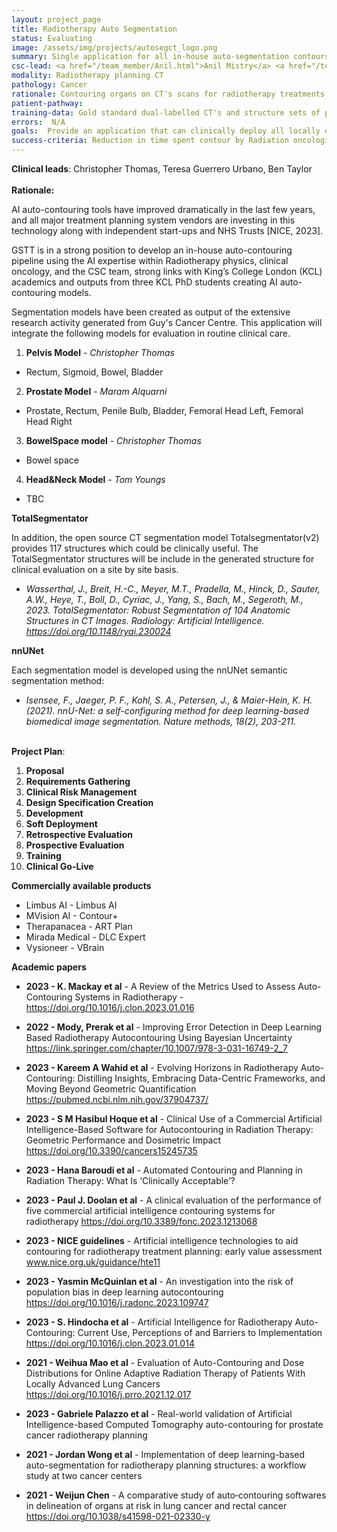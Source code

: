 ```yaml
---
layout: project_page
title: Radiotherapy Auto Segmentation
status: Evaluating
image: /assets/img/projects/autosegct_logo.png
summary: Single application for all in-house auto-segmentation contours
csc-lead: <a href="/team_member/Anil.html">Anil Mistry</a> <a href="/team_member/Tom.html">Tom Roberts</a>
modality: Radiotherapy planning CT 
pathology: Cancer
rationale: Contouring organs on CT's scans for radiotherapy treatments is vital for patient safety, however is very time consuming for Oncologists. AI models have been developed locally to automate the CT image segmentation. 
patient-pathway: 
training-data: Gold standard dual-labelled CT's and structure sets of patients treated historically at Guy's Cancer Centre. 
errors:  N/A
goals:  Provide an application that can clinically deploy all locally developed nnUNEt segmentation models successfully into the radiotherapy treatment planning pathway. 
success-criteria: Reduction in time spent contour by Radiation oncologists. Improves consistency in contouring OAR's. Increased accuracy of OAR contours.  
---
```


<b>Clinical leads</b>: Christopher Thomas, Teresa Guerrero Urbano, Ben Taylor
<br>
<br> **Rationale:**

AI auto-contouring tools have improved dramatically in the last few years, and all major treatment planning system vendors are investing in this technology along with independent start-ups and NHS Trusts [NICE, 2023].

GSTT is in a strong position to develop an in-house auto-contouring pipeline using the AI expertise within Radiotherapy physics, clinical oncology, and the CSC team, strong links with King’s College London (KCL) academics and outputs from three KCL PhD students creating AI auto-contouring models.

Segmentation models have been created as output of the extensive research activity generated from Guy's Cancer Centre. This application will integrate the following models for evaluation in routine clinical care.


1. **Pelvis Model** - _Christopher Thomas_ 
* Rectum, Sigmoid, Bowel, Bladder


2. **Prostate Model** - _Maram Alquarni_ 
* Prostate, Rectum, Penile Bulb, Bladder, Femoral Head Left, Femoral Head Right 


3.  **BowelSpace  model** - _Christopher Thomas_  
* Bowel space             


4.  **Head&Neck Model** -  _Tom Youngs_    
* TBC


**TotalSegmentator**

In addition, the open source CT segmentation model Totalsegmentator(v2) provides 117 structures which could be clinically useful. The TotalSegmentator structures will be include in the generated structure for clinical evaluation on a site by site basis. 

* _Wasserthal, J., Breit, H.-C., Meyer, M.T., Pradella, M., Hinck, D., Sauter, A.W., Heye, T., Boll, D., Cyriac, J., Yang, S., Bach, M., Segeroth, M., 2023. TotalSegmentator: Robust Segmentation of 104 Anatomic Structures in CT Images. Radiology: Artificial Intelligence. https://doi.org/10.1148/ryai.230024_

**nnUNet**

Each segmentation model is developed using the nnUNet semantic segmentation method: 

* _Isensee, F., Jaeger, P. F., Kohl, S. A., Petersen, J., & Maier-Hein, K. H. (2021). nnU-Net: a self-configuring 
method for deep learning-based biomedical image segmentation. Nature methods, 18(2), 203-211._
<br><br>

<b>Project Plan</b>: 

1. **Proposal** 
2. **Requirements Gathering** 
3. **Clinical Risk Management**
4. **Design Specification Creation**
5. **Development**
6. **Soft Deployment** 
7. **Retrospective Evaluation** 
8. **Prospective Evaluation**
9. **Training**
10. **Clinical Go-Live**


**Commercially available products**
- Limbus AI  - Limbus AI    
- MVision AI - Contour+  
- Therapanacea - ART Plan    
- Mirada Medical - DLC Expert  
- Vysioneer - VBrain       


**Academic papers**

* **2023 - K. Mackay et al** - A Review of the Metrics Used to Assess Auto-Contouring Systems in Radiotherapy - https://doi.org/10.1016/j.clon.2023.01.016   

* **2022 - Mody, Prerak et al** - Improving Error Detection in Deep Learning Based Radiotherapy Autocontouring Using Bayesian Uncertainty                                                  https://link.springer.com/chapter/10.1007/978-3-031-16749-2_7 

* **2023 - Kareem A Wahid et al**  - Evolving Horizons in Radiotherapy Auto-Contouring: Distilling Insights, Embracing Data-Centric Frameworks, and Moving Beyond Geometric Quantification    https://pubmed.ncbi.nlm.nih.gov/37904737/                

* **2023 - S M Hasibul Hoque et al** - Clinical Use of a Commercial Artificial Intelligence-Based Software for Autocontouring in Radiation Therapy: Geometric Performance and Dosimetric Impact https://doi.org/10.3390/cancers15245735                     

* **2023 - Hana Baroudi  et al** - Automated Contouring and Planning in Radiation Therapy: What Is ‘Clinically Acceptable’?                                                                                                                          

* **2023 - Paul J. Doolan et al**  - A clinical evaluation of the performance of five commercial artificial intelligence contouring systems for radiotherapy                                   https://doi.org/10.3389/fonc.2023.1213068                    

* **2023 - NICE guidelines** - Artificial intelligence technologies to aid contouring for radiotherapy treatment planning: early value assessment                                        www.nice.org.uk/guidance/hte11                              

* **2023 - Yasmin McQuinlan et al** - An investigation into the risk of population bias in deep learning autocontouring                                                                         https://doi.org/10.1016/j.radonc.2023.109747        

* **2023 - S. Hindocha et al** - Artificial Intelligence for Radiotherapy Auto-Contouring: Current Use, Perceptions of and Barriers to Implementation                                      https://doi.org/10.1016/j.clon.2023.01.014             

* **2021 - Weihua Mao et al** - Evaluation of Auto-Contouring and Dose Distributions for Online Adaptive Radiation Therapy of Patients With Locally Advanced Lung Cancers                 https://doi.org/10.1016/j.prro.2021.12.017           

* **2023 - Gabriele Palazzo et al**  - Real-world validation of Artificial Intelligence-based Computed Tomography auto-contouring for prostate cancer radiotherapy planning                                                                                 

* **2021 - Jordan Wong et al** - Implementation of deep learning-based auto-segmentation for radiotherapy planning structures: a workflow study at two cancer centers                                                                                    

* **2021 - Weijun Chen** - A comparative study of auto‐contouring softwares in delineation of organs at risk in lung cancer and rectal cancer                                        https://doi.org/10.1038/s41598-021-02330-y                



